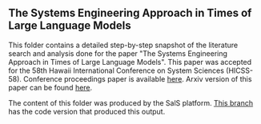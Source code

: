 ## The Systems Engineering Approach in Times of Large Language Models

This folder contains a detailed step-by-step snapshot of the literature search and analysis done for the paper "The Systems Engineering Approach in Times of Large Language Models". This paper was accepted for the 58th Hawaii International Conference on System Sciences (HICSS-58). Conference proceedings paper is available [here](https://scholarspace.manoa.hawaii.edu/items/ccd98c8b-bb61-4a86-9cd4-4719078d028f). Arxiv version of this paper can be found [here](https://arxiv.org/abs/2411.09050v1).

The content of this folder was produced by the SalS platform. [This branch](https://github.com/cabrerac/semi-automatic-literature-survey/tree/sys-llms-survey) has the code version that produced this output.
